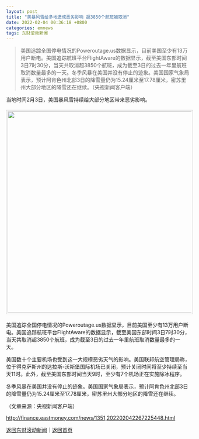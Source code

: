 ```yaml
---
layout: post
title: "美暴风雪给多地造成恶劣影响 超3850个航班被取消"
date: 2022-02-04 00:36:18 +0800
categories: emnews
tags: 东财滚动新闻
---
```

> 美国追踪全国停电情况的Poweroutage.us数据显示，目前美国至少有13万用户断电。美国追踪航班平台FlightAware的数据显示，截至美国东部时间3日7时30分，当天共取消超3850个航班，成为截至3日的过去一年里航班取消数量最多的一天。冬季风暴在美国并没有停止的迹象。美国国家气象局表示，预计阿肯色州北部3日的降雪量仍为15.24厘米至17.78厘米，密苏里州大部分地区的降雪还在继续。（央视新闻客户端）

<p>当地时间2月3日，美国暴风雪持续给大部分地区带来恶劣影响。</p>
 <center><img src="https://dfscdn.dfcfw.com/download/D25268530278981624732_w1320h880.jpg" width="550" emheight="367" style="border:#d1d1d1 1px solid;padding:3px;margin:5px 0;" /></center><p>美国追踪全国停电情况的Poweroutage.us数据显示，目前美国至少有13万用户断电。美国追踪航班平台FlightAware的数据显示，截至美国东部时间3日7时30分，当天共取消超3850个航班，成为截至3日的过去一年里航班取消数量最多的一天。</p>
 <p>美国数十个主要机场也受到这一大规模恶劣天气的影响。美国联邦航空管理局称，位于得克萨斯州的达拉斯-沃斯堡国际机场已关闭，预计关闭时间将至少持续至当天11时。此外，截至美国东部时间当天9时，至少有7个机场正在实施除冰程序。</p>
 <p>冬季风暴在美国并没有停止的迹象。美国国家气象局表示，预计阿肯色州北部3日的降雪量仍为15.24厘米至17.78厘米，密苏里州大部分地区的降雪还在继续。</p><p class="em_media">（文章来源：央视新闻客户端）</p>

<http://finance.eastmoney.com/news/1351,202202042267225448.html>

[返回东财滚动新闻](//finews.withounder.com/emnews/)｜[返回首页](//finews.withounder.com/)